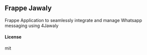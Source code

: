 ## Frappe Jawaly

Frappe Application to seamlessly integrate and manage Whatsapp messaging using 4Jawaly

#### License

mit